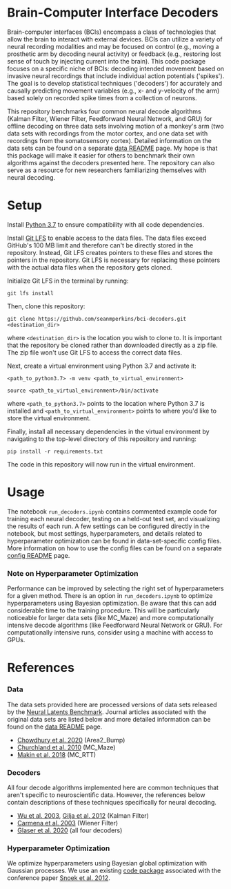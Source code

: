 # Brain-Computer Interface Decoders
Brain-computer interfaces (BCIs) encompass a class of technologies that allow the brain to interact with external devices. BCIs can utilize a variety of neural recording modalities and may be focused on control (e.g., moving a prosthetic arm by decoding neural activity) or feedback (e.g., restoring lost sense of touch by injecting current into the brain). This code package focuses on a specific niche of BCIs: decoding intended movement based on invasive neural recordings that include individual action potentials ('spikes'). The goal is to develop statistical techniques ('decoders') for accurately and causally predicting movement variables (e.g., x- and y-velocity of the arm) based solely on recorded spike times from a collection of neurons.

This repository benchmarks four common neural decode algorithms (Kalman Filter, Wiener Filter, Feedforward Neural Network, and GRU) for offline decoding on three data sets involving motion of a monkey's arm (two data sets with recordings from the motor cortex, and one data set with recordings from the somatosensory cortex). Detailed information on the data sets can be found on a separate [data README](data/) page. My hope is that this package will make it easier for others to benchmark their own algorithms against the decoders presented here. The repository can also serve as a resource for new researchers familiarizing themselves with neural decoding.

# Setup

Install [Python 3.7](https://www.python.org/downloads/) to ensure compatibility with all code dependencies.

Install [Git LFS](https://git-lfs.github.com/) to enable access to the data files. The data files exceed GitHub's 100 MB limit and therefore can't be directly stored in the repository. Instead, Git LFS creates pointers to these files and stores the pointers in the repository. Git LFS is necessary for replacing these pointers with the actual data files when the repository gets cloned.

Initialize Git LFS in the terminal by running:
```
git lfs install
```
Then, clone this repository:
```
git clone https://github.com/seanmperkins/bci-decoders.git <destination_dir>
```
where `<destination_dir>` is the location you wish to clone to. It is important that the repository be cloned rather than downloaded directly as a zip file. The zip file won't use Git LFS to access the correct data files.

Next, create a virtual environment using Python 3.7 and activate it:
```
<path_to_python3.7> -m venv <path_to_virtual_environment>
```
```
source <path_to_virtual_environment>/bin/activate
```
where `<path_to_python3.7>` points to the location where Python 3.7 is installed and `<path_to_virtual_environment>` points to where you'd like to store the virtual environment.

Finally, install all necessary dependencies in the virtual environment by navigating to the top-level directory of this repository and running:
```
pip install -r requirements.txt
```

The code in this repository will now run in the virtual environment.

# Usage
The notebook `run_decoders.ipynb` contains commented example code for training each neural decoder, testing on a held-out test set, and visualizing the results of each run. A few settings can be configured directly in the notebook, but most settings, hyperparameters, and details related to hyperparameter optimization can be found in data-set-specific config files. More information on how to use the config files can be found on a separate [config README](config/) page.

### Note on Hyperparameter Optimization
Performance can be improved by selecting the right set of hyperparameters for a given method. There is an option in `run_decoders.ipynb` to optimize hyperparameters using Bayesian optimization. Be aware that this can add considerable time to the training procedure. This will be particularly noticeable for larger data sets (like MC_Maze) and more computationally intensive decode algorithms (like Feedforward Neural Network or GRU). For computationally intensive runs, consider using a machine with access to GPUs.

# References
### Data
The data sets provided here are processed versions of data sets released by the [Neural Latents Benchmark](https://neurallatents.github.io/). Journal articles associated with the original data sets are listed below and more detailed information can be found on the [data README](data/) page.
* [Chowdhury et al. 2020](https://elifesciences.org/articles/48198) (Area2_Bump)
* [Churchland et al. 2010](https://pubmed.ncbi.nlm.nih.gov/21040842/) (MC_Maze)
* [Makin et al. 2018](https://iopscience.iop.org/article/10.1088/1741-2552/aa9e95) (MC_RTT)

### Decoders
All four decode algorithms implemented here are common techniques that aren't specific to neuroscientific data. However, the references below contain descriptions of these techniques specifically for neural decoding.
* [Wu et al. 2003](https://www.dam.brown.edu/people/elie/papers/Wu%20et%20al%20NIPS%2003.pdf), [Gilja et al. 2012](https://pubmed.ncbi.nlm.nih.gov/23160043/) (Kalman Filter)
* [Carmena et al. 2003](https://journals.plos.org/plosbiology/article?id=10.1371/journal.pbio.0000042) (Wiener Filter)
* [Glaser et al. 2020](https://www.eneuro.org/content/7/4/ENEURO.0506-19.2020) (all four decoders)

### Hyperparameter Optimization
We optimize hyperparameters using Bayesian global optimization with Gaussian processes. We use an existing [code package](https://github.com/fmfn/BayesianOptimization) associated with the conference paper [Snoek et al. 2012](https://proceedings.neurips.cc/paper/2012/file/05311655a15b75fab86956663e1819cd-Paper.pdf).
